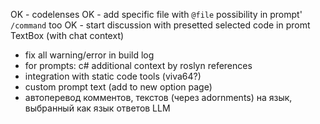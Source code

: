 OK - codelenses
OK - add specific file with `@file` possibility in prompt' `/command` too
OK - start discussion with presetted selected code in promt TextBox (with chat context)
- fix all warning/error in build log
- for prompts: c# additional context by roslyn references
- integration with static code tools (viva64?)
- custom prompt text (add to new option page)
- автоперевод комментов, текстов (через adornments) на язык, выбранный как язык ответов LLM
